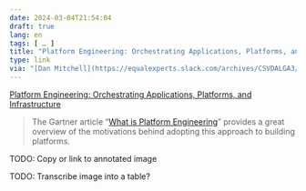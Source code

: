 ```yaml
---
date: 2024-03-04T21:54:04
draft: true
lang: en
tags: [ … ]
title: "Platform Engineering: Orchestrating Applications, Platforms, and Infrastructure"
type: link
via: "[Dan Mitchell](https://equalexperts.slack.com/archives/CSVDALGA3/p1709456815870549)"
---
```


[Platform Engineering: Orchestrating Applications, Platforms, and Infrastructure](https://www.syntasso.io/post/platform-engineering-orchestrating-applications-platforms-and-infrastructure)

> The Gartner article “[What is Platform Engineering](https://www.gartner.com/en/articles/what-is-platform-engineering)” provides a great overview of the motivations behind adopting this approach to building platforms.

TODO: Copy or link to annotated image

TODO: Transcribe image into a table?
